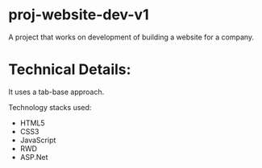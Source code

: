 # proj-website-dev-v1
A project that works on development of building a website for a company.

# Technical Details:
It uses a tab-base approach.

Technology stacks used:
<ul>
  <li>HTML5</li>
  <li>CSS3</li>
  <li>JavaScript</li>
  <li>RWD</li>
  <li>ASP.Net</li>
</ul>
